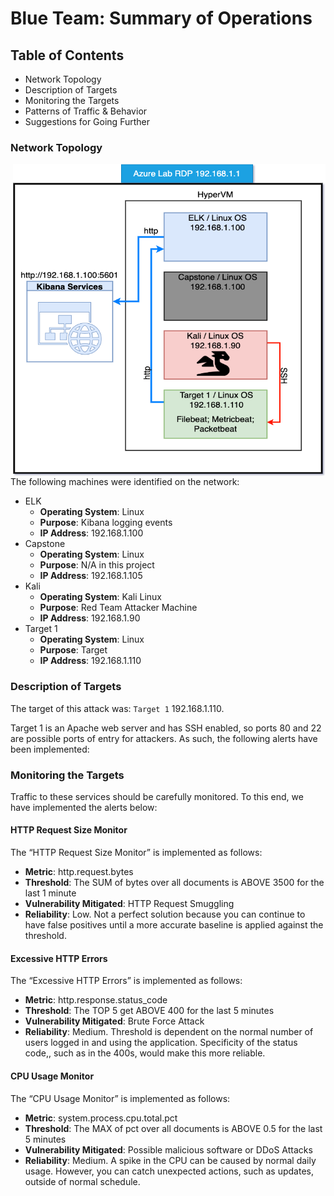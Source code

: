 # Blue Team: Summary of Operations

## Table of Contents
- Network Topology
- Description of Targets
- Monitoring the Targets
- Patterns of Traffic & Behavior
- Suggestions for Going Further

### Network Topology
<a href="url"><img src="https://github.com/asutherlin/FINAL-Project/blob/ef958b8b86a8ad9ac0ac6019314448d6ebcb575f/screen_shots/Final%20Project%20Topology.png" align="right" height="500" width="500" ></a>

The following machines were identified on the network:
- ELK 
  - **Operating System**: Linux
  - **Purpose**: Kibana logging events
  - **IP Address**: 192.168.1.100
- Capstone
  - **Operating System**: Linux
  - **Purpose**: N/A in this project
  - **IP Address**: 192.168.1.105
- Kali
  - **Operating System**: Kali Linux
  - **Purpose**: Red Team Attacker Machine
  - **IP Address**: 192.168.1.90
- Target 1
  - **Operating System**: Linux
  - **Purpose**: Target
  - **IP Address**: 192.168.1.110


### Description of Targets
The target of this attack was: `Target 1` 192.168.1.110.

Target 1 is an Apache web server and has SSH enabled, so ports 80 and 22 are possible ports of entry for attackers. As such, the following alerts have been implemented:

### Monitoring the Targets

Traffic to these services should be carefully monitored. To this end, we have implemented the alerts below:

#### HTTP Request Size Monitor
The “HTTP Request Size Monitor” is implemented as follows:
 - **Metric**: http.request.bytes
  - **Threshold**: The SUM of bytes over all documents is ABOVE 3500 for the last 1 minute
  - **Vulnerability Mitigated**: HTTP Request Smuggling
  - **Reliability**: Low. Not a perfect solution because you can continue to have false positives until a more accurate baseline is applied against the threshold. 

#### Excessive HTTP Errors
The “Excessive HTTP Errors” is implemented as follows:
  - **Metric**: http.response.status_code
  - **Threshold**: The TOP 5 get ABOVE 400 for the last 5 minutes
  - **Vulnerability Mitigated**: Brute Force Attack
  - **Reliability**: Medium. Threshold is dependent on the normal number of users logged in and using the application. Specificity of the status code,, such as in the 400s, would make this more reliable. 

#### CPU Usage Monitor
The “CPU Usage Monitor” is implemented as follows:
  - **Metric**: system.process.cpu.total.pct
  - **Threshold**: The MAX of pct over all documents is ABOVE 0.5 for the last 5 minutes
  - **Vulnerability Mitigated**: Possible malicious software or DDoS Attacks
  - **Reliability**: Medium. A spike in the CPU can be caused by normal daily usage. However, you can catch unexpected actions, such as updates, outside of normal schedule. 
